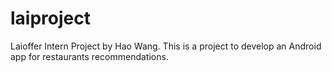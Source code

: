 # laiproject
Laioffer Intern Project by Hao Wang.
This is a project to develop an Android app for restaurants recommendations.
